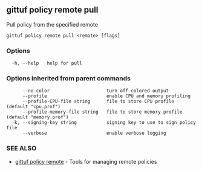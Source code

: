## gittuf policy remote pull

Pull policy from the specified remote

```
gittuf policy remote pull <remote> [flags]
```

### Options

```
  -h, --help   help for pull
```

### Options inherited from parent commands

```
      --no-color                     turn off colored output
      --profile                      enable CPU and memory profiling
      --profile-CPU-file string      file to store CPU profile (default "cpu.prof")
      --profile-memory-file string   file to store memory profile (default "memory.prof")
  -k, --signing-key string           signing key to use to sign policy file
      --verbose                      enable verbose logging
```

### SEE ALSO

* [gittuf policy remote](gittuf_policy_remote.md)	 - Tools for managing remote policies

